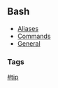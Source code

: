 ## Bash

- [Aliases](aliases/aliases.md)
- [Commands](commands/commands.md)
- [General](general/general.md)

### Tags
[#tip](../tips.md)